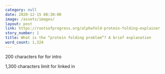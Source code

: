 ```yaml
---
category: null
date: 2020-12-15 08:30:00
image: /assets/images/
layout: post
link: https://rootsofprogress.org/alphafold-protein-folding-explainer
story_number: 1
title: What is the “protein folding problem”? A brief explanation
word_count: 1,324
---
```


200 characters for for intro

1,300 characters limit for linked in